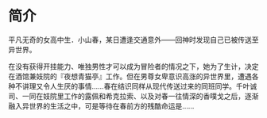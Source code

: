 # 简介

平凡无奇的女高中生．小山春，某日遭逢交通意外——回神时发现自己已被传送至异世界。

在没有获得开挂能力、唯独男性才可以成为冒险者的情况之下，她为了生计，决定在酒馆兼妓院的『夜想青猫亭』工作。但在男尊女卑意识高涨的异世界里，遭遇各种不讲理又令人生厌的事情……春在结识同样从现代传送过来的同班同学。千叶诚司、一同在妓院里工作的露佩和希克拉索、以及对春一往情深的香噗戈之后，逐渐融入异世界的生活之中，可是等待在春前方的残酷命运是……